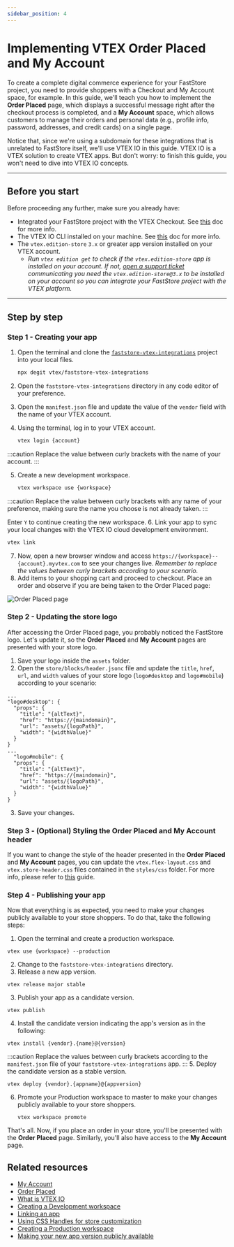 ```yaml
---
sidebar_position: 4
---
```


# Implementing VTEX Order Placed and My Account

To create a complete digital commerce experience for your FastStore project, you need to provide shoppers with a Checkout and My Account space, for example. In this guide, we'll teach you how to implement the **Order Placed** page, which displays a successful message right after the checkout process is completed, and a **My Account** space, which allows customers to manage their orders and personal data (e.g., profile info, password, addresses, and credit cards) on a single page. 

Notice that, since we're using a subdomain for these integrations that is unrelated to FastStore itself, we'll use VTEX IO in this guide. VTEX IO is a VTEX solution to create VTEX apps. But don't worry: to finish this guide, you won't need to dive into VTEX IO concepts.

---

## Before you start

Before proceeding any further, make sure you already have:
- Integrated your FastStore project with the VTEX Checkout. See [this](/how-to-guides/platform-integration/vtex/integrating-vtex-checkout) doc for more info.
- The VTEX IO CLI installed on your machine. See [this](https://developers.vtex.com/vtex-developer-docs/docs/vtex-io-documentation-vtex-io-cli-installation-and-command-reference) doc for more info.
- The `vtex.edition-store` `3.x` or greater app version installed on your VTEX account. 
  - *Run `vtex edition get` to check if the `vtex.edition-store` app is installed on your account. If not, [open a support ticket](https://help.vtex.com/en/support) communicating you need the `vtex.edition-store@3.x` to be installed on your account so you can integrate your FastStore project with the VTEX platform.*

---

## Step by step

### Step 1 - Creating your app 

1. Open the terminal and clone the [`faststore-vtex-integrations`](https://github.com/vtex/faststore-vtex-integrations/) project into your local files.
   ```sh
   npx degit vtex/faststore-vtex-integrations
   ```    
2. Open the `faststore-vtex-integrations` directory in any code editor of your preference.
3. Open the `manifest.json` file and update the value of the `vendor` field with the name of your VTEX account.
4. Using the terminal, log in to your VTEX account.

   ```sh
   vtex login {account}
   ```

  :::caution
  Replace the value between curly brackets with the name of your account.
  :::

5. Create a new development workspace.
   ```sh
   vtex workspace use {workspace}
   ```   
  :::caution
  Replace the value between curly brackets with any name of your preference, making sure the name you choose is not already taken.
  :::
     
   Enter `Y` to continue creating the new workspace.
6. Link your app to sync your local changes with the VTEX IO cloud development environment.
   ```sh
   vtex link
   ```  

7. Now, open a new browser window and access `https://{workspace}--{account}.myvtex.com` to see your changes live. *Remember to replace the values between curly brackets according to your scenario.*
8. Add items to your shopping cart and proceed to checkout. Place an order and observe if you are being taken to the Order Placed page:

  ![Order Placed page](/img/how-to-guides/order-placed-page.png)

### Step 2 - Updating the store logo

After accessing the Order Placed page, you probably noticed the FastStore logo. Let's update it, so the **Order Placed** and **My Account** pages are presented with your store logo.

1. Save your logo inside the `assets` folder.
2. Open the `store/blocks/header.jsonc` file and update the `title`, `href`, `url`, and `width` values of your store logo (`logo#desktop` and `logo#mobile`) according to your scenario:
  ```jsonc title="store/blocks/header.json" {4-7,13-16}
  ...
  "logo#desktop": {
    "props": {
      "title": "{altText}",
      "href": "https://{maindomain}",
      "url": "assets/{logoPath}",
      "width": "{widthValue}"
    }
  }
  ...
    "logo#mobile": {
    "props": {
      "title": "{altText}",
      "href": "https://{maindomain}",
      "url": "assets/{logoPath}",
      "width": "{widthValue}"
    }
  }
  ```
3. Save your changes.

### Step 3 - (Optional) Styling the Order Placed and My Account header

If you want to change the style of the header presented in the **Order Placed** and **My Account** pages, you can update the `vtex.flex-layout.css` and `vtex.store-header.css` files contained in the `styles/css` folder. For more info, please refer to [this](https://developers.vtex.com/vtex-developer-docs/docs/vtex-io-documentation-using-css-handles-for-store-customization) guide.

### Step 4 - Publishing your app

Now that everything is as expected, you need to make your changes publicly available to your store shoppers. To do that, take the following steps:

1. Open the terminal and create a production workspace.
  ```
  vtex use {workspace} --production
  ```
2. Change to the `faststore-vtex-integrations` directory.
3. Release a new app version.
  ```
  vtex release major stable
  ```
3. Publish your app as a candidate version.
  ```
  vtex publish
  ```
4. Install the candidate version indicating the app's version as in the following:
  ```
  vtex install {vendor}.{name}@{version}
  ```
  :::caution
  Replace the values between curly brackets according to the `manifest.json` file of your `faststore-vtex-integrations` app.
  :::
5. Deploy the candidate version as a stable version.
  ```
  vtex deploy {vendor}.{appname}@{appversion}
  ```  
6. Promote your Production workspace to master to make your changes publicly available to your store shoppers.
   ```
   vtex workspace promote
   ```  

That's all. Now, if you place an order in your store, you'll be presented with the **Order Placed** page. Similarly, you'll also have access to the **My Account** page.

## Related resources   

- [My Account](https://github.com/vtex-apps/my-account)
- [Order Placed](https://github.com/vtex-apps/order-placed)
- [What is VTEX IO](https://developers.vtex.com/vtex-developer-docs/docs/vtex-io-documentation-what-is-vtex-io)
- [Creating a Development workspace](https://developers.vtex.com/vtex-developer-docs/docs/vtex-io-documentation-creating-a-development-workspace)
- [Linking an app](https://developers.vtex.com/vtex-developer-docs/docs/vtex-io-documentation-linking-an-app)
- [Using CSS Handles for store customization](https://developers.vtex.com/vtex-developer-docs/docs/vtex-io-documentation-using-css-handles-for-store-customization)
- [Creating a Production workspace](https://developers.vtex.com/vtex-developer-docs/docs/vtex-io-documentation-creating-a-production-workspace)
- [Making your new app version publicly available](https://developers.vtex.com/vtex-developer-docs/docs/vtex-io-documentation-making-your-new-app-version-publicly-available)
